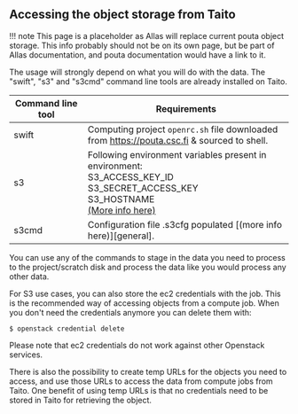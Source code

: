 ## Accessing the object storage from Taito

!!! note
    This page is a placeholder as Allas will replace current pouta object storage.
    This info probably should not be on its own page, but be part of Allas
    documentation, and pouta documentation would have a link to it.

The usage will strongly depend on what  you will do with the data. The
"swift", "s3" and "s3cmd" command  line tools are already installed on
Taito.

|Command  line tool|Requirements|
|--- |--- |
|swift|Computing  project  `openrc.sh`  file downloaded <br> from https://pouta.csc.fi &  sourced to shell.|
|s3|Following environment variables present in environment: <br> S3_ACCESS_KEY_ID <br> S3_SECRET_ACCESS_KEY <br> S3_HOSTNAME<br> [(More info here)](persistent-volumes.md)
|s3cmd|Configuration  file .s3cfg populated [(more info here)][general].|


  
You can  use any  of the  commands to stage  in the  data you  need to
process  to the  project/scratch disk  and process  the data  like you
would process
any other data.  
  
For S3 use cases, you can also store the ec2 credentials with the job.
This is the  recommended way of accessing objects from  a compute job.
When you don't need the credentials anymore you can delete them with:

    $ openstack credential delete

Please note that ec2 credentials do not work against other Openstack
services.  
  
There is also the possibility to  create temp URLs for the objects you
need to  access, and use  those URLs to  access the data  from compute
jobs from Taito. One benefit of using temp URLs is that no credentials
need to be stored in Taito for retrieving the object.
